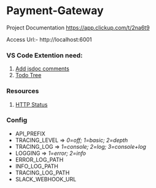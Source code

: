 # Payment-Gateway
Project Documentation https://app.clickup.com/t/2na6t9

Access Url:- http://localhost:6001

### VS Code Extention need: 
1. [Add jsdoc comments](https://marketplace.visualstudio.com/items?itemName=stevencl.addDocComments)
2. [Todo Tree](https://marketplace.visualstudio.com/items?itemName=Gruntfuggly.todo-tree)


### Resources
1. [HTTP Status](https://developer.mozilla.org/en-US/docs/Web/HTTP/Status)


### Config
* API_PREFIX
* TRACING_LEVEL 
    =>  _0=off; 1=basic; 2=depth_
* TRACING_LOG 
    =>  _1=console; 2=log; 3=console+log_
* LOGGING 
    =>  _1=error; 2=info_
* ERROR_LOG_PATH
* INFO_LOG_PATH
* TRACING_LOG_PATH
* SLACK_WEBHOOK_URL

